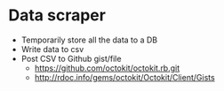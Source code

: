 # Data scraper
* Temporarily store all the data to a DB
* Write data to csv
* Post CSV to Github gist/file
	- https://github.com/octokit/octokit.rb.git
	- http://rdoc.info/gems/octokit/Octokit/Client/Gists